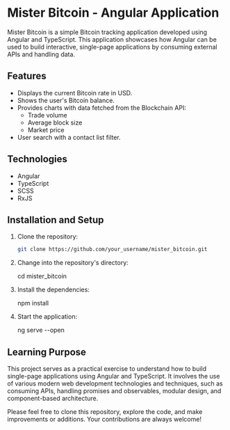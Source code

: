 # Mister Bitcoin - Angular Application

Mister Bitcoin is a simple Bitcoin tracking application developed using Angular and TypeScript. This application showcases how Angular can be used to build interactive, single-page applications by consuming external APIs and handling data.

<!-- ![App screenshot](./path_to_screenshot.png) -->

## Features

- Displays the current Bitcoin rate in USD.
- Shows the user's Bitcoin balance.
- Provides charts with data fetched from the Blockchain API:
  - Trade volume
  - Average block size
  - Market price
- User search with a contact list filter.

## Technologies

- Angular
- TypeScript
- SCSS
- RxJS

## Installation and Setup

1. Clone the repository:

   ```bash
   git clone https://github.com/your_username/mister_bitcoin.git

2. Change into the repository's directory:

    cd mister_bitcoin

3. Install the dependencies:

    npm install

4. Start the application:

    ng serve --open


## Learning Purpose
This project serves as a practical exercise to understand how to build single-page applications using Angular and TypeScript. It involves the use of various modern web development technologies and techniques, such as consuming APIs, handling promises and observables, modular design, and component-based architecture.

Please feel free to clone this repository, explore the code, and make improvements or additions. Your contributions are always welcome!

